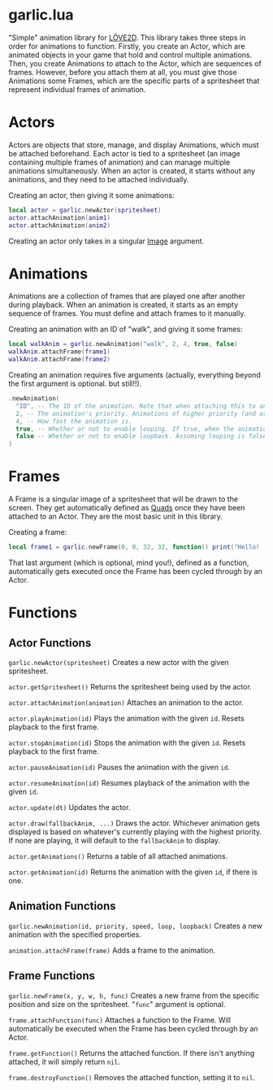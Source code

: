 # garlic.lua
"Simple" animation library for [LÖVE2D](https://love2d.org/).
This library takes three steps in order for animations to function. Firstly, you create an Actor, which are animated objects in your game that hold and control multiple animations. Then, you create Animations to attach to the Actor, which are sequences of frames. However, before you attach them at all, you must give those Animations some Frames, which are the specific parts of a spritesheet that represent individual frames of animation.

# Actors
Actors are objects that store, manage, and display Animations, which must be attached beforehand. Each actor is tied to a spritesheet (an image containing multiple frames of animation) and can manage multiple animations simultaneously. When an actor is created, it starts without any animations, and they need to be attached individually.

Creating an actor, then giving it some animations:
```lua
local actor = garlic.newActor(spritesheet)
actor.attachAnimation(anim1)
actor.attachAnimation(anim2)
```

Creating an actor only takes in a singular [Image](https://love2d.org/wiki/Image) argument.

# Animations
Animations are a collection of frames that are played one after another during playback. When an animation is created, it starts as an empty sequence of frames. You must define and attach frames to it manually.

Creating an animation with an ID of "walk", and giving it some frames:
```lua
local walkAnim = garlic.newAnimation("walk", 2, 4, true, false)
walkAnim.attachFrame(frame1)
walkAnim.attachFrame(frame2)
```

Creating an animation requires five arguments (actually, everything beyond the first argument is optional. but still!!).
```lua
.newAnimation(
  "ID", -- The ID of the animation. Note that when attaching this to an actor, that there can't be another pre-existing animation of the same ID.
  2, -- The animation's priority. Animations of higher priority (and are playing) typically get drawn first before any others.
  4, -- How fast the animation is.
  true, -- Whether or not to enable looping. If true, when the animation ends, it will return to the first frame and continue playing.
  false -- Whether or not to enable loopback. Assuming looping is false, the animation will snap back to the first frame and stop playing once it has finished.
)
```

# Frames
A Frame is a singular image of a spritesheet that will be drawn to the screen. They get automatically defined as [Quads](https://love2d.org/wiki/Quad) once they have been attached to an Actor. They are the most basic unit in this library.

Creating a frame:
```lua
local frame1 = garlic.newFrame(0, 0, 32, 32, function() print("Hello! :)") end)
```
That last argument (which is optional, mind you!), defined as a function, automatically gets executed once the Frame has been cycled through by an Actor.

# Functions

## Actor Functions
```garlic.newActor(spritesheet)```
Creates a new actor with the given spritesheet.

```actor.getSpritesheet()```
Returns the spritesheet being used by the actor.

```actor.attachAnimation(animation)```
Attaches an animation to the actor.

```actor.playAnimation(id)```
Plays the animation with the given ```id```. Resets playback to the first frame.

```actor.stopAnimation(id)```
Stops the animation with the given ```id```. Resets playback to the first frame.

```actor.pauseAnimation(id)```
Pauses the animation with the given ```id```.

```actor.resumeAnimation(id)```
Resumes playback of the animation with the given ```id```.

```actor.update(dt)```
Updates the actor.

```actor.draw(fallbackAnim, ...)```
Draws the actor. Whichever animation gets displayed is based on whatever's currently playing with the highest priority. If none are playing, it will default to the ```fallbackAnim``` to display.

```actor.getAnimations()```
Returns a table of all attached animations.

```actor.getAnimation(id)```
Returns the animation with the given ```id```, if there is one.

## Animation Functions
```garlic.newAnimation(id, priority, speed, loop, loopback)```
Creates a new animation with the specified properties.

```animation.attachFrame(frame)```
Adds a frame to the animation.

## Frame Functions
```garlic.newFrame(x, y, w, h, func)```
Creates a new frame from the specific position and size on the spritesheet.
"`func`" argument is optional.

```frame.attachFunction(func)```
Attaches a function to the Frame. Will automatically be executed when the Frame has been cycled through by an Actor.

```frame.getFunction()```
Returns the attached function. If there isn't anything attached, it will simply return `nil`.

```frame.destroyFunction()```
Removes the attached function, setting it to `nil`.
